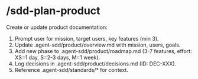 # /sdd-plan-product
Create or update product documentation:
1. Prompt user for mission, target users, key features (min 3).
2. Update .agent-sdd/product/overview.md with mission, users, goals.
3. Add new phase to .agent-sdd/product/roadmap.md (3-7 features, effort: XS=1 day, S=2-3 days, M=1 week).
4. Log decisions in .agent-sdd/product/decisions.md (ID: DEC-XXX).
5. Reference .agent-sdd/standards/* for context.
